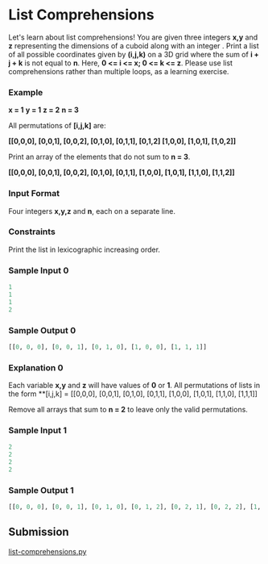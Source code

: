 # List Comprehensions

Let's learn about list comprehensions! You are given three integers **x,y** and **z** representing the dimensions of a cuboid along with an integer . Print a list of all possible coordinates given by **(i,j,k)** on a 3D grid where the sum of **i + j + k** is not equal to **n**. Here, **0 <= i <= x; 0 <= k <= z**. Please use list comprehensions rather than multiple loops, as a learning exercise.

### Example

**x = 1**
**y = 1**
**z = 2**
**n = 3**

All permutations of **[i,j,k]** are:

**[[0,0,0], [0,0,1], [0,0,2], [0,1,0], [0,1,1], [0,1,2] [1,0,0], [1,0,1], [1,0,2]]**

Print an array of the elements that do not sum to **n = 3**.

**[[0,0,0], [0,0,1], [0,0,2], [0,1,0], [0,1,1], [1,0,0], [1,0,1], [1,1,0], [1,1,2]]**

### Input Format

Four integers **x,y,z** and **n**, each on a separate line.

### Constraints

Print the list in lexicographic increasing order.

### Sample Input 0

~~~py
1
1
1
2
~~~

### Sample Output 0

~~~py
[[0, 0, 0], [0, 0, 1], [0, 1, 0], [1, 0, 0], [1, 1, 1]]
~~~

### Explanation 0

Each variable **x,y** and **z** will have values of **0** or **1**. All permutations of lists in the form
**[i,j,k] = [[0,0,0], [0,0,1], [0,1,0], [0,1,1], [1,0,0], [1,0,1], [1,1,0], [1,1,1]]

Remove all arrays that sum to **n = 2** to leave only the valid permutations.

### Sample Input 1

~~~py
2
2
2
2
~~~

### Sample Output 1

~~~py
[[0, 0, 0], [0, 0, 1], [0, 1, 0], [0, 1, 2], [0, 2, 1], [0, 2, 2], [1, 0, 0], [1, 0, 2], [1, 1, 1], [1, 1, 2], [1, 2, 0], [1, 2, 1], [1, 2, 2], [2, 0, 1], [2, 0, 2], [2, 1, 0], [2, 1, 1], [2, 1, 2], [2, 2, 0], [2, 2, 1], [2, 2, 2]]
~~~
## Submission

[list-comprehensions.py](https://github.com/danipishinin/HackerRank/blob/main/python/list-comprehensions.py)
